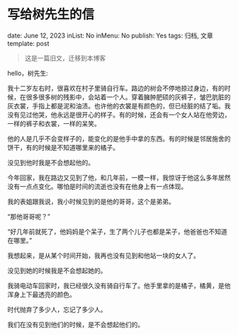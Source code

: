 # 写给树先生的信

date: June 12, 2023
inList: No
inMenu: No
publish: Yes
tags: 归档, 文章
template: post

> 这是一篇旧文，迁移到本博客
> 

hello，树先生:

我十二岁左右时，很喜欢在村子里骑自行车。路边的树会不停地掠过身边，有的时候，在很多很多树的残影中，会站着一个人。穿着臃肿肥硕的灰裤子，皱巴肮脏的灰衣裳，手指上都是泥和油渍。也许他的衣裳是有颜色的，但已经脏的结了垢。我没有见过他哭，他永远是很开心的样子。有的时候，还会有一个女人站在他旁边，一样的裤子和衣裳，一样的呆笑。

他的人是几乎不会变样子的，能变化的是他手中拿的东西。有的时候是邻居施舍的饼干，有的时候是不知道哪里来的橘子。

没见到他时我是不会想起他的。

今年回家，我在路边又见到了他，和几年前，一模一样，我惊讶于他这么多年居然没有一点点变化。哪怕是时间的流逝也没有在他身上有一点体现。

我的表姐跟我说，我小时候见到的是他的哥哥，这个是弟弟。

“那他哥哥呢？”

“好几年前就死了，他妈妈是个呆子，生了两个儿子也都是呆子，他爸爸也不知道在哪里。”

我想起来，是从某个时间开始，我再也没有见到和他站一块的女人了。

没见到她的时候我是不会想起她的。

我骑电动车回家时，我已经很久没有骑自行车了。他手里拿的是橘子，橘黄，是他浑身上下最透亮的颜色。

时代抛弃了多少人，忘记了多少人。

我们在没有见到他们的时候，是不会想起他们的。